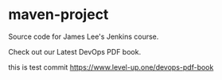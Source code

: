 # maven-project
Source code for James Lee's Jenkins course.

Check out our Latest DevOps PDF book.

 this is test commit
https://www.level-up.one/devops-pdf-book

